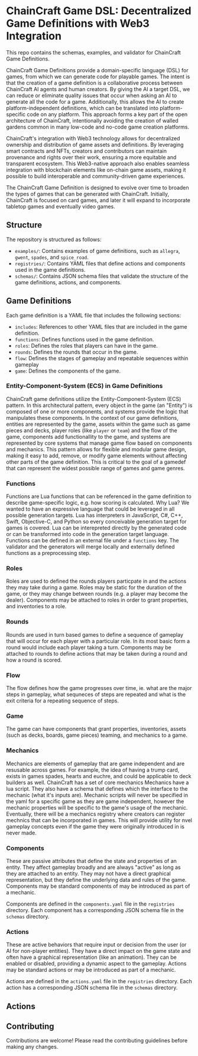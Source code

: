 # ChainCraft Game DSL: Decentralized Game Definitions with Web3 Integration
This repo contains the schemas, examples, and validator for ChainCraft Game Definitions.

ChainCraft Game Definitions provide a domain-specific language (DSL) for games, from which we can generate code for playable games. The intent is that the creation of a game definition is a collaborative process between ChainCraft AI agents and human creators. By giving the AI a target DSL, we can reduce or eliminate quality issues that occur when asking an AI to generate all the code for a game. Additionally, this allows the AI to create platform-independent definitions, which can be translated into platform-specific code on any platform. This approach forms a key part of the open architecture of ChainCraft, intentionally avoiding the creation of walled gardens common in many low-code and no-code game creation platforms.

ChainCraft's integration with Web3 technology allows for decentralized ownership and distribution of game assets and definitions. By leveraging smart contracts and NFTs, creators and contributors can maintain provenance and rights over their work, ensuring a more equitable and transparent ecosystem. This Web3-native approach also enables seamless integration with blockchain elements like on-chain game assets, making it possible to build interoperable and community-driven game experiences.

The ChainCraft Game Definition is designed to evolve over time to broaden the types of games that can be generated with ChainCraft. Initially, ChainCraft is focused on card games, and later it will expand to incorporate tabletop games and eventually video games.


## Structure

The repository is structured as follows:

- `examples/`: Contains examples of game definitions, such as `allegra`, `gwent`, `spades`, and `spice_road`.
- `registries/`: Contains YAML files that define actions and components used in the game definitions.
- `schemas/`: Contains JSON schema files that validate the structure of the game definitions, actions, and components.

## Game Definitions

Each game definition is a YAML file that includes the following sections:

- `includes`: References to other YAML files that are included in the game definition.
- `functions`: Defines functions used in the game definition.  
- `roles`: Defines the roles that players can have in the game.
- `rounds`: Defines the rounds that occur in the game.
- `flow`: Defines the stages of gameplay and repeatable sequences within gameplay
- `game`: Defines the components of the game.

### Entity-Component-System (ECS) in Game Definitions
ChainCraft game definitions utilize the Entity-Component-System (ECS) pattern. In this architectural pattern, every object in the game (an "Entity") is composed of one or more components, and systems provide the logic that manipulates these components. In the context of our game definitions, entities are represented by the game, assets within the game such as game pieces and decks, player roles (like `player` or `team`) and the flow of the game, components add functionallity to the game, and systems are represented by core systems that manage game flow based on components and mechanics. This pattern allows for flexible and modular game design, making it easy to add, remove, or modify game elements without affecting other parts of the game definition.  This is critical to the goal of a gamedef that can represent the widest possible range of games and game genres.

### Functions
Functions are Lua functions that can be referenced in the game definition to describe game-specific logic, e.g. how scoring is calculated.  Why Lua?  We wanted to have an expressive language that could be leveraged in all possible generation targets.  Lua has interpreters in JavaScript, C#, C++, Swift, Objective-C, and Python so every conceivable generation target for games is covered.  Lua can be interepreted directly by the generated code or can be transformed into code in the generation target language.  Functions can be defined in an external file under a `functions` key.  The validator and the generators will merge locally and externally defined functions as a preprocessing step.

### Roles
Roles are used to defined the rounds players particpate in and the actions they may take during a game.  Roles may be static for the duration of the game, or they may change between rounds (e.g. a player may become the dealer).  Components may be attached to roles in order to grant properties, and inventories to a role.

### Rounds
Rounds are used in turn based games to define a sequence of gameplay that will occur for each player with a particular role.  In its most basic form a round would include each player taking a turn.  Components may be attached to rounds to define actions that may be taken during a round and how a round is scored.

### Flow
The flow defines how the game progresses over time, ie. what are the major steps in gameplay, what sequneces of steps are repeated and what is the exit criteria for a repeating sequence of steps.

### Game
The game can have components that grant properties, inventories, assets (such as decks, boards, game pieces) teaming, and mechanics to a game.

### Mechanics
Mechanics are elements of gameplay that are game independent and are resusable across games.  For example, the idea of having a trump card, exists in games spades, hearts and euchre, and could be applicable to deck builders as well.  ChainCraft has a set of core mechanics Mechanics have a lua script. They also have a schema that defines which the interface to the mechanic (what it's inputs are). Mechanic scripts will never be specified in the yaml for a specific game as they are game independent, however the mechanic properties will be specific to the game's usage of the mechanic.  Eventually, there will be a mechanics registry where creators can register mechnics that can be incorporated in games.  This will provide utility for nvel gameplay concepts even if the game they were originally introduced in is never made.   

### Components 
These are passive attributes that define the state and properties of an entity. They affect gameplay broadly and are always "active" as long as they are attached to an entity. They may not have a direct graphical representation, but they define the underlying data and rules of the game.  Components may be standard components of may be introduced as part of a mechanic.

Components are defined in the `components.yaml` file in the `registries` directory. Each component has a corresponding JSON schema file in the `schemas` directory.  


### Actions
These are active behaviors that require input or decision from the user (or AI for non-player entities). They have a direct impact on the game state and often have a graphical representation (like an animation). They can be enabled or disabled, providing a dynamic aspect to the gameplay.  Actions may be standard actions or may be introduced as part of a mechanic.

Actions are defined in the `actions.yaml` file in the `registries` directory. Each action has a corresponding JSON schema file in the `schemas` directory.


## Actions


## Contributing
Contributions are welcome! Please read the contributing guidelines before making any changes.
